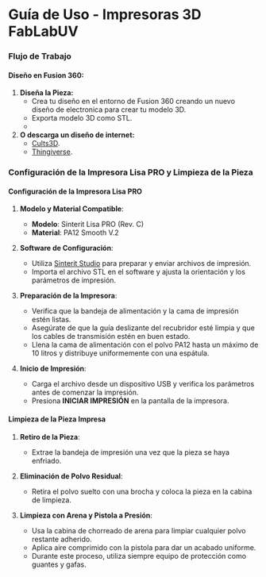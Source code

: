# Guía de Uso - Impresoras 3D FabLabUV

### **Flujo de Trabajo**

#### Diseño en Fusion 360:

1. **Diseña la Pieza:**
   - Crea tu diseño en el entorno de Fusion 360 creando un nuevo diseño de electronica para crear tu modelo 3D.
   - Exporta modelo 3D como STL.
   - 
2. **O descarga un diseño de internet:**
   - [Cults3D](https://cults3d.com/es).
   - [Thingiverse](https://www.thingiverse.com/).

### **Configuración de la Impresora Lisa PRO y Limpieza de la Pieza**

#### **Configuración de la Impresora Lisa PRO**

1. **Modelo y Material Compatible**:
   - **Modelo**: Sinterit Lisa PRO (Rev. C)
   - **Material**: PA12 Smooth V.2

2. **Software de Configuración**:
   - Utiliza [Sinterit Studio](https://sinterit.com/software/) para preparar y enviar archivos de impresión.
   - Importa el archivo STL en el software y ajusta la orientación y los parámetros de impresión.

3. **Preparación de la Impresora**:
   - Verifica que la bandeja de alimentación y la cama de impresión estén listas.
   - Asegúrate de que la guía deslizante del recubridor esté limpia y que los cables de transmisión estén en buen estado.
   - Llena la cama de alimentación con el polvo PA12 hasta un máximo de 10 litros y distribuye uniformemente con una espátula.

4. **Inicio de Impresión**:
   - Carga el archivo desde un dispositivo USB y verifica los parámetros antes de comenzar la impresión.
   - Presiona **INICIAR IMPRESIÓN** en la pantalla de la impresora.

#### **Limpieza de la Pieza Impresa**

1. **Retiro de la Pieza**:
   - Extrae la bandeja de impresión una vez que la pieza se haya enfriado.
   
2. **Eliminación de Polvo Residual**:
   - Retira el polvo suelto con una brocha y coloca la pieza en la cabina de limpieza.

3. **Limpieza con Arena y Pistola a Presión**:
   - Usa la cabina de chorreado de arena para limpiar cualquier polvo restante adherido.
   - Aplica aire comprimido con la pistola para dar un acabado uniforme.
   - Durante este proceso, utiliza siempre equipo de protección como guantes y gafas. 

